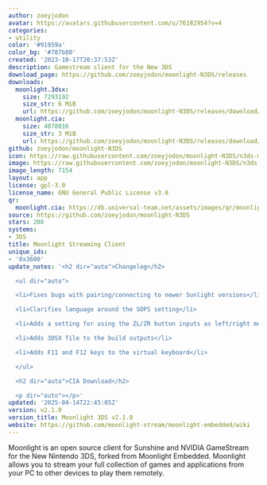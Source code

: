 ```yaml
---
author: zoeyjodon
avatar: https://avatars.githubusercontent.com/u/76182954?v=4
categories:
- utility
color: '#91959a'
color_bg: '#787b80'
created: '2023-10-17T20:37:53Z'
description: Gamestream client for the New 3DS
download_page: https://github.com/zoeyjodon/moonlight-N3DS/releases
downloads:
  moonlight.3dsx:
    size: 7293192
    size_str: 6 MiB
    url: https://github.com/zoeyjodon/moonlight-N3DS/releases/download/v2.1.0/moonlight.3dsx
  moonlight.cia:
    size: 4078016
    size_str: 3 MiB
    url: https://github.com/zoeyjodon/moonlight-N3DS/releases/download/v2.1.0/moonlight.cia
github: zoeyjodon/moonlight-N3DS
icon: https://raw.githubusercontent.com/zoeyjodon/moonlight-N3DS/n3ds-main/3ds/res/ic_moonlight.png
image: https://raw.githubusercontent.com/zoeyjodon/moonlight-N3DS/n3ds-main/3ds/res/banner.png
image_length: 7154
layout: app
license: gpl-3.0
license_name: GNU General Public License v3.0
qr:
  moonlight.cia: https://db.universal-team.net/assets/images/qr/moonlight-cia.png
source: https://github.com/zoeyjodon/moonlight-N3DS
stars: 208
systems:
- 3DS
title: Moonlight Streaming Client
unique_ids:
- '0x3600'
update_notes: '<h2 dir="auto">Changelog</h2>

  <ul dir="auto">

  <li>Fixes bugs with pairing/connecting to newer Sunlight versions</li>

  <li>Clarifies language around the SOPS setting</li>

  <li>Adds a setting for using the ZL/ZR button inputs as left/right mouse clicks</li>

  <li>Adds 3DSX file to the build outputs</li>

  <li>Adds F11 and F12 keys to the virtual keyboard</li>

  </ul>

  <h2 dir="auto">CIA Download</h2>

  <p dir="auto"></p>'
updated: '2025-04-14T22:45:05Z'
version: v2.1.0
version_title: Moonlight 3DS v2.1.0
website: https://github.com/moonlight-stream/moonlight-embedded/wiki
---
```

Moonlight is an open source client for Sunshine and NVIDIA GameStream for the New Nintendo 3DS, forked from Moonlight Embedded. Moonlight allows you to stream your full collection of games and applications from your PC to other devices to play them remotely.